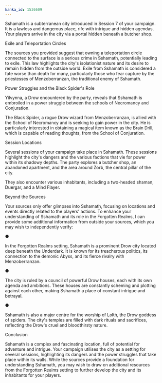 ```yaml
---
kanka_id: 1536609
---
```


Sshamath is a subterranean city introduced in Session 7 of your campaign. It is a lawless and dangerous place, rife with intrigue and hidden agendas. Your players arrive in the city via a portal hidden beneath a butcher shop.

Exile and Teleportation Circles

The sources you provided suggest that owning a teleportation circle connected to the surface is a serious crime in Sshamath, potentially leading to exile. This law highlights the city's isolationist nature and its desire to remain hidden from the outside world. Exile from Sshamath is considered a fate worse than death for many, particularly those who fear capture by the priestesses of Menzoberranzan, the traditional enemy of Sshamath.

Power Struggles and the Black Spider's Role

Yilvynna, a Drow encountered by the party, reveals that Sshamath is embroiled in a power struggle between the schools of Necromancy and Conjuration.

 The Black Spider, a rogue Drow wizard from Menzoberranzan, is allied with the School of Necromancy and is seeking to gain power in the city. He is particularly interested in obtaining a magical item known as the Brain Drill, which is capable of reading thoughts, from the School of Conjuration.

Session Locations

Several sessions of your campaign take place in Sshamath. These sessions highlight the city's dangers and the various factions that vie for power within its shadowy depths. The party explores a butcher shop, an abandoned apartment, and the area around Zorb, the central pillar of the city.

 They also encounter various inhabitants, including a two-headed shaman, Duergar, and a Mind Flayer.

Beyond the Sources

Your sources only offer glimpses into Sshamath, focusing on locations and events directly related to the players' actions. To enhance your understanding of Sshamath and its role in the Forgotten Realms, I can provide some additional information from outside your sources, which you may wish to independently verify:

●

In the Forgotten Realms setting, Sshamath is a prominent Drow city located deep beneath the Underdark. It is known for its treacherous politics, its connection to the demonic Abyss, and its fierce rivalry with Menzoberranzan.

●

The city is ruled by a council of powerful Drow houses, each with its own agenda and ambitions. These houses are constantly scheming and plotting against each other, making Sshamath a place of constant intrigue and betrayal.

●

Sshamath is also a major centre for the worship of Lolth, the Drow goddess of spiders. The city's temples are filled with dark rituals and sacrifices, reflecting the Drow's cruel and bloodthirsty nature.

Conclusion

Sshamath is a complex and fascinating location, full of potential for adventure and intrigue. Your campaign utilises the city as a setting for several sessions, highlighting its dangers and the power struggles that take place within its walls. While the sources provide a foundation for understanding Sshamath, you may wish to draw on additional resources from the Forgotten Realms setting to further develop the city and its inhabitants for your players.
